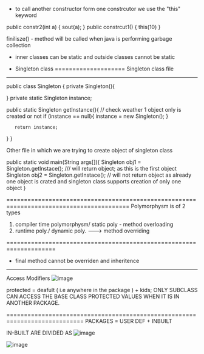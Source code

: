 * to call another constructor form one constrcutor we use the "this" keyword


public constr2(int a)
{
  sout(a);
}
public constrcut1() {
  this(10)
}

finilisze() - method will be called when java is performing garbage collection

* inner classes can be static and outside classes cannot be static

* Singleton class
====================
Singleton class file
--------------------
public class Singleton {
   private Singleton(){

   }
   private static Singleton instance;

   public static Singleton getInstance(){
       // check weather 1 object only is created or not
       if (instance == null){
           instance = new Singleton();
       }

       return instance;
   }
}

Other file in which we are trying to create object of singleton class

public static void main(String args[]){
 Singleton obj1 = Singleton.getInstace(); /// will return object; as this is the first object
 Singleton obj2 = Singleton.getInstace();  // will not return object as already one object is crated and singleton class supports creation of only one object
}



=========================================================================================
Polymorphysm  is of 2 types
1. compiler time polymorphysm/ static poly - method overloading
2. runtime poly./ dynamic poly. ---> method overriding



====================================================================
- final method cannot be overriden and inheritence
-----------------------------------------------------------------------


Access Modifiers
![image](https://user-images.githubusercontent.com/54280958/176774339-43c1805b-ffcf-4f7b-9670-9e30687a3824.png)

protected = deafult ( i.e anywhere in the package ) + kids;
ONLY SUBCLASS CAN ACCESS THE BASE CLASS PROTECTED VALUES WHEN IT IS IN ANOTHER PACKAGE.

============================================================================
PACKAGES = USER DEF + INBUILT

IN-BUILT ARE DIVIDED AS
![image](https://user-images.githubusercontent.com/54280958/176780117-a6a6fb55-f366-4fe8-ab14-ef3a007b3dc8.png)


![image](https://user-images.githubusercontent.com/54280958/176788153-3d1ac924-2a54-4c8e-a697-676f2311322c.png)


